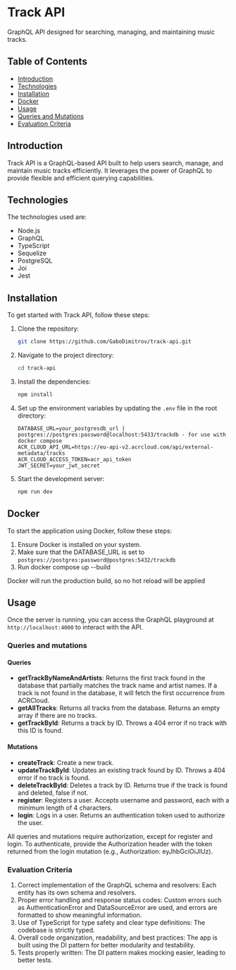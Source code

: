 # Track API

GraphQL API designed for searching, managing, and maintaining music tracks.

## Table of Contents

- [Introduction](#introduction)
- [Technologies](#technologies)
- [Installation](#installation)
- [Docker](#docker)
- [Usage](#usage)
- [Queries and Mutations](#queries-and-mutations)
- [Evaluation Criteria](#evaluation-criteria)

## Introduction

Track API is a GraphQL-based API built to help users search, manage, and maintain music tracks efficiently. It leverages the power of GraphQL to provide flexible and efficient querying capabilities.

## Technologies

The technologies used are:

- Node.js
- GraphQL
- TypeScript
- Sequelize
- PostgreSQL
- Joi
- Jest

## Installation

To get started with Track API, follow these steps:

1. Clone the repository:
   ```bash
   git clone https://github.com/GaboDimitrov/track-api.git
   ```
2. Navigate to the project directory:
   ```bash
   cd track-api
   ```
3. Install the dependencies:
   ```bash
   npm install
   ```
4. Set up the environment variables by updating the `.env` file in the root directory:
   ```plaintext
   DATABASE_URL=your_postgresdb_url | postgres://postgres:password@localhost:5433/trackdb - for use with docker compose
   ACR_CLOUD_API_URL=https://eu-api-v2.acrcloud.com/api/external-metadata/tracks
   ACR_CLOUD_ACCESS_TOKEN=acr_api_token
   JWT_SECRET=your_jwt_secret
   ```
5. Start the development server:

   ```bash
   npm run dev
   ```

## Docker

To start the application using Docker, follow these steps:

1. Ensure Docker is installed on your system.
2. Make sure that the DATABASE_URL is set to `postgres://postgres:password@postgres:5432/trackdb`
3. Run docker compose up --build

Docker will run the production build, so no hot reload will be applied

## Usage

Once the server is running, you can access the GraphQL playground at `http://localhost:4000` to interact with the API.

### Queries and mutations

#### Queries

- **getTrackByNameAndArtists**: Returns the first track found in the database that partially matches the track name and artist names. If a track is not found in the database, it will fetch the first occurrence from ACRCloud.
- **getAllTracks**: Returns all tracks from the database. Returns an empty array if there are no tracks.
- **getTrackById**: Returns a track by ID. Throws a 404 error if no track with this ID is found.

#### Mutations

- **createTrack**: Create a new track.
- **updateTrackById**: Updates an existing track found by ID. Throws a 404 error if no track is found.
- **deleteTrackById**: Deletes a track by ID. Returns true if the track is found and deleted, false if not.
- **register**: Registers a user. Accepts username and password, each with a minimum length of 4 characters.
- **login**: Logs in a user. Returns an authentication token used to authorize the user.

All queries and mutations require authorization, except for register and login. To authenticate, provide the Authorization header with the token returned from the login mutation (e.g., Authorization: eyJhbGciOiJIUz).

### Evaluation Criteria

1. Correct implementation of the GraphQL schema and resolvers: Each entity has its own schema and resolvers.
2. Proper error handling and response status codes: Custom errors such as AuthenticationError and DataSourceError are used, and errors are formatted to show meaningful information.
3. Use of TypeScript for type safety and clear type definitions: The codebase is strictly typed.
4. Overall code organization, readability, and best practices: The app is built using the DI pattern for better modularity and testability.
5. Tests properly written: The DI pattern makes mocking easier, leading to better tests.
